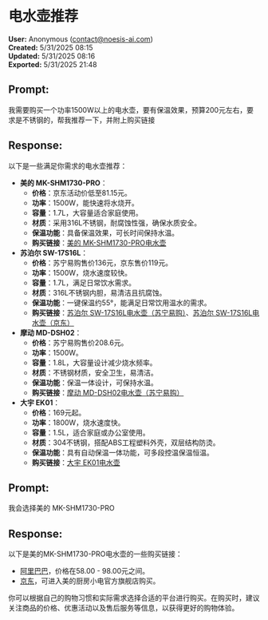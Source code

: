 # 电水壶推荐

**User:** Anonymous (contact@noesis-ai.com)  
**Created:** 5/31/2025 08:15  
**Updated:** 5/31/2025 08:16  
**Exported:** 5/31/2025 21:48  

## Prompt:
我需要购买一个功率1500W以上的电水壶，要有保温效果，预算200元左右，要求是不锈钢的，帮我推荐一下，并附上购买链接

## Response:
以下是一些满足你需求的电水壶推荐：
- **美的 MK-SHM1730-PRO**：
    - **价格**：京东活动价低至81.15元。
    - **功率**：1500W，能快速将水烧开。
    - **容量**：1.7L，大容量适合家庭使用。
    - **材质**：采用316L不锈钢，耐腐蚀性强，确保水质安全。
    - **保温功能**：具备保温效果，可长时间保持水温。
    - **购买链接**：[美的 MK-SHM1730-PRO电水壶](https://m.smzdm.com/p/147482644/)
- **苏泊尔 SW-17S16L**：
    - **价格**：苏宁易购售价136元，京东售价119元。
    - **功率**：1500W，烧水速度较快。
    - **容量**：1.7L，满足日常饮水需求。
    - **材质**：316L不锈钢内胆，易清洁且抗腐蚀。
    - **保温功能**：一键保温约55°，能满足日常饮用温水的需求。
    - **购买链接**：[苏泊尔 SW-17S16L电水壶（苏宁易购）](https://m.suning.com/bigimages/12439846442.html)、[苏泊尔 SW-17S16L电水壶（京东）](https://item.m.jd.com/product/10086009120635.html)
- **摩动 MD-DSH02**：
    - **价格**：苏宁易购售价208.6元。
    - **功率**：1500W。
    - **容量**：1.8L，大容量设计减少烧水频率。
    - **材质**：不锈钢材质，安全卫生，易清洁。
    - **保温功能**：保温一体设计，可保持水温。
    - **购买链接**：[摩动 MD-DSH02电水壶（苏宁易购）](https://m.suning.com/bigimages/12440310245.html)
- **大宇 EK01**：
    - **价格**：169元起。
    - **功率**：1800W，烧水速度快。
    - **容量**：1.5L，适合家庭或办公室使用。
    - **材质**：304不锈钢，搭配ABS工程塑料外壳，双层结构防烫。
    - **保温功能**：具有自动保温一体功能，可多段控温保温恒温。
    - **购买链接**：[大宇 EK01电水壶](http://m.1688.com/offer/832325865184.html)


## Prompt:
我会选择美的 MK-SHM1730-PRO

## Response:
以下是美的MK-SHM1730-PRO电水壶的一些购买链接：
- [阿里巴巴](http://m.1688.com/offer/902479320441.html)，价格在58.00 - 98.00元之间。
- [京东](https://wiki.m.smzdm.com/p/pxqpq17/)，可进入美的厨房小电官方旗舰店购买。

你可以根据自己的购物习惯和实际需求选择合适的平台进行购买。在购买时，建议关注商品的价格、优惠活动以及售后服务等信息，以获得更好的购物体验。
